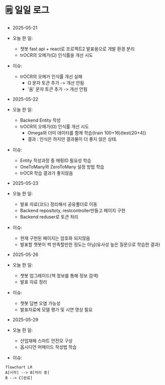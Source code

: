 # 🗒️ 일일 로그

- 2025-05-21
- 오늘 한 일:
	- 챗봇 fast api + react로 프로젝트2 발표용으로 개발 환경 분리
	- trOCR의 오메가(Ω) 인식률을 개선 시도 
- 이슈:
	- trOCR의 오메가 인식률 개선 실패
		- Ω 문자 토큰 추가 -> 개선 안됨
		- '옴' 문자 토큰 추가 -> 개선 안됨 
- 2025-05-22
- 오늘 한 일:
	- Backend Entity 작성
	- trOCR의 오메가(Ω) 인식률 개선 시도
		- Omega와 더미 데이터를 함께 학습(train 100+16)(test(20+4))
		- 결과 : 인식은 하지만 결과물이 더 좋지 않은 상태.
- 이슈:
	- Entity 작성과정 중 매핑ID 필요성 학습
	- OneToMany와 ZeroToMany 설정 방법 학습
	- trOCR 학습 결과가 좋지않음

- 2025-05-23
- 오늘 한 일:
	- 발표 자료(코드) 정리해서 공유폴더로 이동
	- Backend repositoty, restcontroller만들고 페이지 구현
	- Backend reduser로 토큰 처리
- 이슈:
	- 현재 구현된 페이지는 암호화 되지않음
	- 발표할 챗봇이 썩 만족할만한 정도는 아님(유사성 높은 질문으로 학습한 결과)

- 2025-05-26
- 오늘 한 일:
	- 챗봇 업그레이드(책 정보를 통해 정보 검색)
	- 발표 자료 정리
- 이슈:
	- 챗봇 답변 오염 가능성
	- 발표자료에 모델 평가 및 시연 영상 필요


- 2025-05-29
- 오늘 한 일:
	- 산업재해 스마트 안전모 구상
	- 옵시디언 머메이드 작성법 학습
- 이슈:



```mermaid
flowchart LR
A[시작] --> B[처리 중]
B --> C[완료]
```